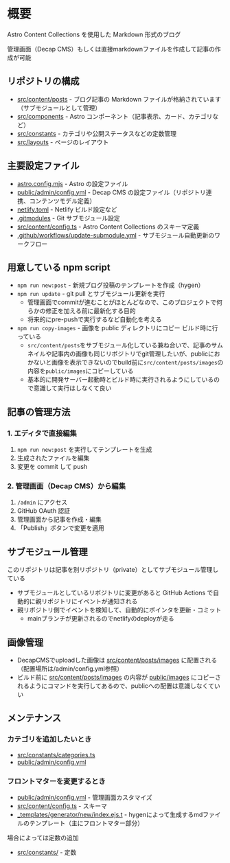 # 概要

Astro Content Collections を使用した Markdown 形式のブログ

管理画面（Decap CMS）もしくは直接markdownファイルを作成して記事の作成が可能

## リポジトリの構成

- [src/content/posts](src/content/posts) - ブログ記事の Markdown ファイルが格納されています（サブモジュールとして管理）
- [src/components](src/components) - Astro コンポーネント（記事表示、カード、カテゴリなど）
- [src/constants](src/constants) - カテゴリや公開ステータスなどの定数管理
- [src/layouts](src/layouts) - ページのレイアウト

## 主要設定ファイル

- [astro.config.mjs](astro.config.mjs) - Astro の設定ファイル
- [public/admin/config.yml](public/admin/config.yml) - Decap CMS の設定ファイル（リポジトリ連携、コンテンツモデル定義）
- [netlify.toml](netlify.toml) - Netlify ビルド設定など
- [.gitmodules](.gitmodules) - Git サブモジュール設定
- [src/content/config.ts](src/content/config.ts) - Astro Content Collections のスキーマ定義
- [.github/workflows/update-submodule.yml](.github/workflows/update-submodule.yml) - サブモジュール自動更新のワークフロー

## 用意している npm script

- `npm run new:post` - 新規ブログ投稿のテンプレートを作成（hygen）
- `npm run update` - git pull とサブモジュール更新を実行
  - 管理画面でcommitが進むことがほとんどなので、このプロジェクトで何らかの修正を加える前に最新化する目的
  - 将来的にpre-pushで実行するなど自動化を考える
- `npm run copy-images` - 画像を public ディレクトリにコピー ビルド時に行っている
  - `src/content/posts`をサブモジュール化している兼ね合いで、記事のサムネイルや記事内の画像も同じリポジトリでgit管理したいが、publicにおかないと画像を表示できないのでbuild前に`src/content/posts/images`の内容を`public/images`にコピーしている
  - 基本的に開発サーバー起動時とビルド時に実行されるようにしているので意識して実行はしなくて良い

## 記事の管理方法

### 1. エディタで直接編集

1. `npm run new:post` を実行してテンプレートを生成
2. 生成されたファイルを編集
3. 変更を commit して push

### 2. 管理画面（Decap CMS）から編集

1. `/admin` にアクセス
2. GitHub OAuth 認証
3. 管理画面から記事を作成・編集
4. 「Publish」ボタンで変更を適用

## サブモジュール管理

このリポジトリは記事を別リポジトリ（private）としてサブモジュール管理している

- サブモジュールとしているリポジトリに変更があると GitHub Actions で自動的に親リポジトリにイベントが通知される
- 親リポジトリ側でイベントを検知して、自動的にポインタを更新・コミット
  - mainブランチが更新されるのでnetlifyのdeployが走る

## 画像管理

- DecapCMSでuploadした画像は [src/content/posts/images](src/content/posts/images) に配置される（配置場所は/admin/config.yml参照）
- ビルド前に [src/content/posts/images](src/content/posts/images) の内容が [public/images](public/images) にコピーされるようにコマンドを実行してあるので、publicへの配置は意識しなくていい

## メンテナンス

### カテゴリを追加したいとき

  - [src/constants/categories.ts](src/constants/categories.ts)
  - [public/admin/config.yml](public/admin/config.yml)

### フロントマターを変更するとき
  - [public/admin/config.yml](public/admin/config.yml) - 管理画面カスタマイズ
  - [src/content/config.ts](src/content/config.ts) - スキーマ
  - [\_templates/generator/new/index.ejs.t](_templates/generator/new/index.ejs.t) - hygenによって生成するmdファイルのテンプレート（主にフロントマター部分）

場合によっては定数の追加
  - [src/constants/](src/constants/) - 定数
